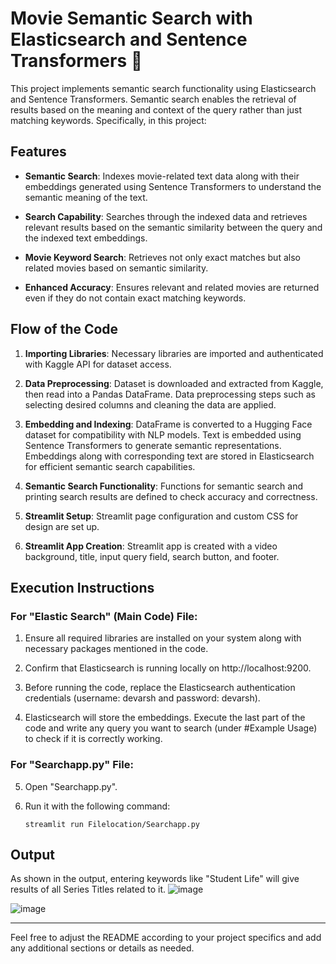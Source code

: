
# Movie Semantic Search with Elasticsearch and Sentence Transformers 🔎

This project implements semantic search functionality using Elasticsearch and Sentence Transformers. Semantic search enables the retrieval of results based on the meaning and context of the query rather than just matching keywords. Specifically, in this project:

## Features

- **Semantic Search**: Indexes movie-related text data along with their embeddings generated using Sentence Transformers to understand the semantic meaning of the text.
  
- **Search Capability**: Searches through the indexed data and retrieves relevant results based on the semantic similarity between the query and the indexed text embeddings.
  
- **Movie Keyword Search**: Retrieves not only exact matches but also related movies based on semantic similarity.
  
- **Enhanced Accuracy**: Ensures relevant and related movies are returned even if they do not contain exact matching keywords.

## Flow of the Code

1. **Importing Libraries**: Necessary libraries are imported and authenticated with Kaggle API for dataset access.
  
2. **Data Preprocessing**: Dataset is downloaded and extracted from Kaggle, then read into a Pandas DataFrame. Data preprocessing steps such as selecting desired columns and cleaning the data are applied.
  
3. **Embedding and Indexing**: DataFrame is converted to a Hugging Face dataset for compatibility with NLP models. Text is embedded using Sentence Transformers to generate semantic representations. Embeddings along with corresponding text are stored in Elasticsearch for efficient semantic search capabilities.
  
4. **Semantic Search Functionality**: Functions for semantic search and printing search results are defined to check accuracy and correctness.
  
5. **Streamlit Setup**: Streamlit page configuration and custom CSS for design are set up.
  
6. **Streamlit App Creation**: Streamlit app is created with a video background, title, input query field, search button, and footer.

## Execution Instructions

### For "Elastic Search" (Main Code) File:

1. Ensure all required libraries are installed on your system along with necessary packages mentioned in the code.
  
2. Confirm that Elasticsearch is running locally on http://localhost:9200.
  
3. Before running the code, replace the Elasticsearch authentication credentials (username: devarsh and password: devarsh).
  
4. Elasticsearch will store the embeddings. Execute the last part of the code and write any query you want to search (under #Example Usage) to check if it is correctly working.

### For "Searchapp.py" File:

5. Open "Searchapp.py".
  
6. Run it with the following command:
   ```
   streamlit run Filelocation/Searchapp.py
   ```

## Output

As shown in the output, entering keywords like "Student Life" will give results of all Series Titles related to it.
![image](https://github.com/devarshvora/Semantic-Search/assets/60837459/48f91800-529f-4e7e-8812-5ed629064be9)



![image](https://github.com/devarshvora/Semantic-Search/assets/60837459/de449164-ff18-4645-9767-46a8bf97ce94)

---

Feel free to adjust the README according to your project specifics and add any additional sections or details as needed.
